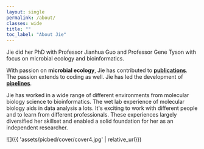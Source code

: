 ```yaml
---
layout: single
permalink: /about/
classes: wide
title: ""
toc_label: "About Jie"
---
```


Jie did her PhD with Professor Jianhua Guo and Professor Gene Tyson with focus on microbial ecology and bioinformatics.

With passion on **microbial ecology**, Jie has contributed to [**publications**](https://scholar.google.com/citations?hl=zh-CN&user=s_Uga6sAAAAJ). The passion extends to coding as well. Jie has led the development of [**pipelines**](https://jlli6t.github.io/projects/index.html).

Jie has worked in a wide range of different environments from molecular biology science to bioinformatics. The wet lab experience of molecular biology aids in data analysis a lots. It's exciting to work with different people and to learn from different professionals. These experiences largely diversified her skillset and enabled a solid foundation for her as an independent researcher.

![]({{ 'assets/picbed/cover/cover4.jpg' | relative_url}})